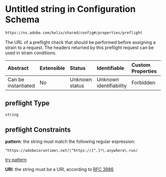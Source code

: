 # Untitled string in Configuration Schema

```txt
https://ns.adobe.com/helix/shared/config#/properties/preflight
```

The URL of a preflight check that should be performed before assigning a strain to a request. The headers returned by this preflight request can be used in strain conditions.

| Abstract            | Extensible | Status         | Identifiable            | Custom Properties | Additional Properties | Access Restrictions | Defined In                                                       |
| :------------------ | :--------- | :------------- | :---------------------- | :---------------- | :-------------------- | :------------------ | :--------------------------------------------------------------- |
| Can be instantiated | No         | Unknown status | Unknown identifiability | Forbidden         | Allowed               | none                | [config.schema.json*](config.schema.json "open original schema") |

## preflight Type

`string`

## preflight Constraints

**pattern**: the string must match the following regular expression: 

```regexp
^https://adobeioruntime\.net/|^https://[^.]*\.anywhere\.run/
```

[try pattern](https://regexr.com/?expression=%5Ehttps%3A%2F%2Fadobeioruntime%5C.net%2F%7C%5Ehttps%3A%2F%2F%5B%5E.%5D\*%5C.anywhere%5C.run%2F "try regular expression with regexr.com")

**URI**: the string must be a URI, according to [RFC 3986](https://tools.ietf.org/html/rfc3986 "check the specification")
